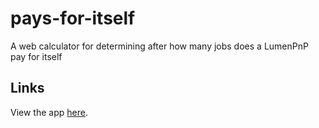 # pays-for-itself
A web calculator for determining after how many jobs does a LumenPnP pay for itself

## Links
View the app [here](https://opulo-inc.github.io/pays-for-itself/).

